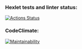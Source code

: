### Hexlet tests and linter status:
[![Actions Status](https://github.com/zxvfc/frontend-project-44/workflows/hexlet-check/badge.svg)](https://github.com/zxvfc/frontend-project-44/actions)

### CodeClimate:
[![Maintainability](https://api.codeclimate.com/v1/badges/92836e0bb0a6d1a66756/maintainability)](https://codeclimate.com/github/zxvfc/frontend-project-44/maintainability)
